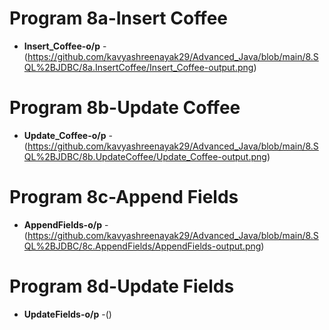 # Program 8a-Insert Coffee
- **Insert_Coffee-o/p** -(https://github.com/kavyashreenayak29/Advanced_Java/blob/main/8.SQL%2BJDBC/8a.InsertCoffee/Insert_Coffee-output.png)
# Program 8b-Update Coffee
- **Update_Coffee-o/p** -(https://github.com/kavyashreenayak29/Advanced_Java/blob/main/8.SQL%2BJDBC/8b.UpdateCoffee/Update_Coffee-output.png)
# Program 8c-Append Fields
- **AppendFields-o/p** -(https://github.com/kavyashreenayak29/Advanced_Java/blob/main/8.SQL%2BJDBC/8c.AppendFields/AppendFields-output.png)
# Program 8d-Update Fields
- **UpdateFields-o/p** -()
